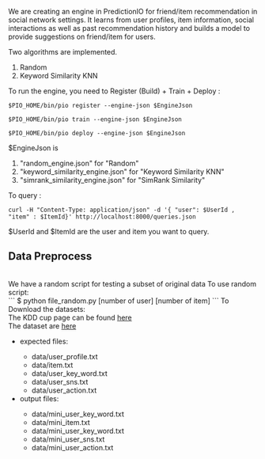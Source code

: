 We are creating an engine in PredictionIO for friend/item recommendation in social network settings. It learns from user profiles, item information, social interactions as well as past recommendation history and builds a model to provide suggestions on friend/item for users.

Two algorithms are implemented.

1. Random
2. Keyword Similarity KNN

To run the engine, you need to Register (Build) + Train + Deploy : 

```
$PIO_HOME/bin/pio register --engine-json $EngineJson

$PIO_HOME/bin/pio train --engine-json $EngineJson

$PIO_HOME/bin/pio deploy --engine-json $EngineJson
```

$EngineJson is

1. "random_engine.json" for "Random"
2. "keyword_similarity_engine.json" for "Keyword Similarity KNN"
3. "simrank_similarity_engine.json" for "SimRank Similarity"

To query :

```
curl -H "Content-Type: application/json" -d '{ "user": $UserId , "item" : $ItemId}' http://localhost:8000/queries.json
```

$UserId and $ItemId are the user and item you want to query.

<h2>Data Preprocess</h2><br/>
We have a random script for testing a subset of original data
To use random script:<br/>
```
$ python file_random.py [number of user] [number of item] 
```
To Download the datasets:<br/>
The KDD cup page can be found <a href="https://www.kddcup2012.org/c/kddcup2012-track1">here</a><br/>
The dataset are <a href="https://www.kddcup2012.org/c/kddcup2012-track1/data">here</a><br/>
<ul>
  <li>expected files:</li> 
    <ul>
      <li>data/user_profile.txt</li>
      <li>data/item.txt</li>
      <li>data/user_key_word.txt</li>
      <li>data/user_sns.txt</li>
      <li>data/user_action.txt</li>
    </ul>
  <li>output files:</li>
    <ul>
      <li>data/mini_user_key_word.txt</li>
      <li>data/mini_item.txt</li>
      <li>data/mini_user_key_word.txt</li>
      <li>data/mini_user_sns.txt</li>
      <li>data/mini_user_action.txt</li>
    </ul>
</ul>
